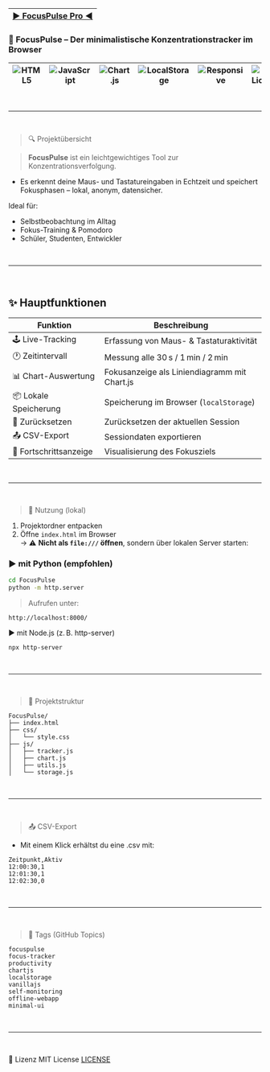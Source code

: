 |[► FocusPulse Pro ◄](https://github.com/bylickilabs/FocusPulse-Pro)
|---|

### 🧠 FocusPulse – Der minimalistische Konzentrationstracker im Browser

![HTML5](https://img.shields.io/badge/HTML5-Active-%23E34F26?style=for-the-badge&logo=html5&logoColor=white) | ![JavaScript](https://img.shields.io/badge/JavaScript-Vanilla-yellow?style=for-the-badge&logo=javascript) | ![Chart.js](https://img.shields.io/badge/Chart.js-integrated-%2300fff7?style=for-the-badge) | ![LocalStorage](https://img.shields.io/badge/Storage-local-orange?style=for-the-badge) | ![Responsive](https://img.shields.io/badge/Responsive-Ready-green?style=for-the-badge) | ![MIT License](https://img.shields.io/badge/License-MIT-blue?style=for-the-badge)
|---|---|---|---|---|---|

<br>

---

<br>

> 🔍 Projektübersicht

> **FocusPulse** ist ein leichtgewichtiges Tool zur Konzentrationsverfolgung.  
  - Es erkennt deine Maus- und Tastatureingaben in Echtzeit und speichert Fokusphasen – lokal, anonym, datensicher.

Ideal für:
- Selbstbeobachtung im Alltag
- Fokus-Training & Pomodoro
- Schüler, Studenten, Entwickler

<br>

---

<br>


## ✨ Hauptfunktionen

| Funktion               | Beschreibung                                         |
|-------------------------|-----------------------------------------------------|
| 🕹️ Live-Tracking       | Erfassung von Maus- & Tastaturaktivität             |
| 🕐 Zeitintervall       | Messung alle 30 s / 1 min / 2 min                   |
| 📊 Chart-Auswertung    | Fokusanzeige als Liniendiagramm mit Chart.js        |
| 📦 Lokale Speicherung  | Speicherung im Browser (`localStorage`)             |
| 🔄 Zurücksetzen        | Zurücksetzen der aktuellen Session                  |
| 📤 CSV-Export          | Sessiondaten exportieren                            |
| 🎯 Fortschrittsanzeige | Visualisierung des Fokusziels                       |

<br>

---

<br>


> 🚀 Nutzung (lokal)

1. Projektordner entpacken
2. Öffne `index.html` im Browser  
   → ⚠️ **Nicht als `file:///` öffnen**, sondern über lokalen Server starten:

### ▶ mit Python (empfohlen)
```bash
cd FocusPulse
python -m http.server
```

> Aufrufen unter:
```yarn
http://localhost:8000/
```

▶ mit Node.js (z. B. http-server)

```yarn
npx http-server
```

<br>

---

<br>

> 🧩 Projektstruktur

```yarn
FocusPulse/
├── index.html
├── css/
│   └── style.css
├── js/
│   ├── tracker.js
│   ├── chart.js
│   ├── utils.js
│   └── storage.js
```

<br>

---

<br>

> 📤 CSV-Export
  - Mit einem Klick erhältst du eine .csv mit:

```yarn
Zeitpunkt,Aktiv
12:00:30,1
12:01:30,1
12:02:30,0
```

<br>

---

<br>

>🔖 Tags (GitHub Topics)

```yarn
focuspulse
focus-tracker
productivity
chartjs
localstorage
vanillajs
self-monitoring
offline-webapp
minimal-ui
```

<br>

---

<br>

📄 Lizenz
MIT License [LICENSE](LICENSE)

<br>
